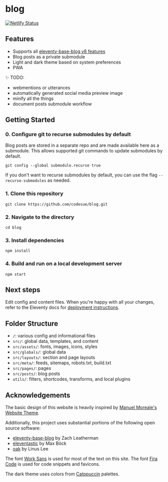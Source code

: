 # blog

[![Netlify Status](https://api.netlify.com/api/v1/badges/fb1b42e3-a4e3-404e-8ba3-13e9a9a55ffa/deploy-status)](https://app.netlify.com/sites/lustrous-pothos-c9f217/deploys)

## Features

- Supports all [eleventy-base-blog v8 features](https://github.com/11ty/eleventy-base-blog/tree/c9595d8f42752fa72c66991c71f281ea960840c9#features)
- Blog posts as a private submodule
- Light and dark theme based on system preferences
- PWA

✨ TODO:

- webmentions or utterances
- automatically generated social media preview image
- minify all the things
- document posts submodule workflow

## Getting Started

### 0. Configure git to recurse submodules by default

Blog posts are stored in a separate repo and are made available here as a
submodule. This allows supported git commands to update submodules by default.

```
git config --global submodule.recurse true
```

If you don't want to recurse submodules by default, you can use the flag
`--recurse-submodules` as needed.

### 1. Clone this repository

```
git clone https://github.com/codesue/blog.git
```

### 2. Navigate to the directory

```
cd blog
```

### 3. Install dependencies

```
npm install
```

### 4. Build and run on a local development server

```
npm start
```

## Next steps

Edit config and content files. When you're happy with all your changes, refer
to the Eleventy docs for [deployment instructions](https://www.11ty.dev/docs/deployment/).

## Folder Structure

- `/`: various config and informational files
- `src/`: global data, templates, and content
- `src/assets/`: fonts, images, icons, styles
- `src/globals/`: global data
- `src/layouts/`: section and page layouts
- `src/meta/`: feeds, sitemaps, robots.txt, build.txt
- `src/pages/`: pages
- `src/posts/`: blog posts
- `utils/`: filters, shortcodes, transforms, and local plugins

## Acknowledgements

The basic design of this website is heavily inspired by
[Manuel Moreale's Website Theme](https://manuelmoreale.gumroad.com/l/manuwebsitetheme).

Additionally, this project uses substantial portions of the following open source software:

- [eleventy-base-blog](https://github.com/11ty/eleventy-base-blog) by Zach Leatherman
- [eleventastic](https://github.com/maxboeck/eleventastic) by Max Böck
- [oak](https://github.com/thesephist/oak) by Linus Lee

The font [Work Sans](https://github.com/weiweihuanghuang/Work-Sans) is used for
most of the text on this site. The font [Fira Code](https://github.com/tonsky/FiraCode)
is used for code snippets and favicons.

The dark theme uses colors from [Catppuccin](https://github.com/catppuccin/catppuccin) palettes.
